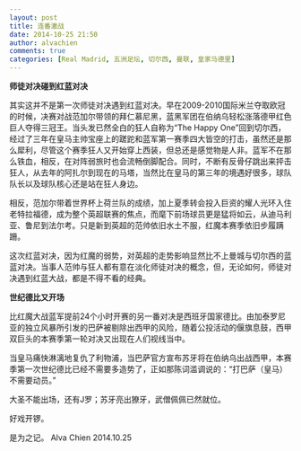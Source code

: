 ```yaml
---
layout: post
title: 连番激战
date: 2014-10-25 21:50
author: alvachien
comments: true
categories: [Real Madrid, 五洲足坛, 切尔西, 曼联, 皇家马德里]
---
```

<strong>师徒对决碰到红蓝对决</strong>

其实这并不是第一次师徒对决遇到红蓝对决。早在2009-2010国际米兰夺取欧冠的时候，决赛对战范加尔带领的拜仁慕尼黑，蓝黑军团在伯纳乌轻松涨落德甲红色巨人夺得三冠王。当头发已然全白的狂人自称为“The Happy One”回到切尔西，经过了三年在皇马主帅宝座上的蹉跎和蓝军第一赛季四大皆空的打击，虽然还是那么犀利，尽管这个赛季狂人又开始穿上西装，但总还是感觉物是人非。蓝军不在那么铁血，相反，在对阵弱旅时也会流畅倒脚配合。同时，不断有反骨仔跳出来抨击狂人，从去年的阿扎尔到现在的马塔，当然比在皇马的第三年的境遇好很多，球队队长以及球队核心还是站在狂人身边。

相反，范加尔带着世界杯上荷兰队的成绩，加上夏季转会投入巨资的耀人光环入住老特拉福德，成为整个英超联赛的焦点，而麾下前场球员更是猛将如云，从迪马利亚、鲁尼到法尔考。只是新到英超的范帅依旧水土不服，红魔本赛季依旧步履蹒跚。

这次红蓝对决，因为红魔的弱势，对英超的走势影响显然比不上曼城与切尔西的蓝蓝对决。当事人范帅与狂人都有意在淡化师徒对决的概念，但，无论如何，师徒对决遇到红蓝大战，都是不得不看的经典。

<strong>世纪德比又开场</strong>

比红魔大战蓝军提前24个小时开赛的另一番对决是西班牙国家德比。由加泰罗尼亚的独立风暴所引发的巴萨被剔除出西甲的风险，随着公投活动的偃旗息鼓，西甲双巨头的本赛季第一轮对决又出现在人们视线当中。

当皇马痛快淋漓地复仇了利物浦，当巴萨官方宣布苏牙将在伯纳乌出战西甲，本赛季第一次世纪德比已经不需要多造势了，正如那陈词滥调说的：“打巴萨（皇马）不需要动员。”

大圣不能出场，还有J罗；苏牙亮出獠牙，武僧佩佩已然就位。

好戏开锣。

是为之记。
Alva Chien
2014.10.25
